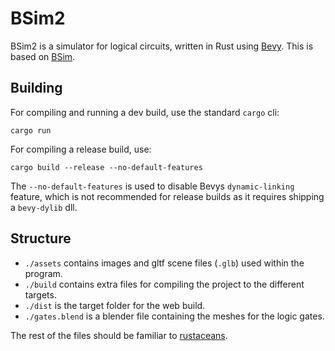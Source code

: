 # BSim2

BSim2 is a simulator for logical circuits, written in Rust using [Bevy](https://bevyengine.org/).
This is based on [BSim](https://github.com/bnjmn21/bsim).

## Building

For compiling and running a dev build, use the standard `cargo` cli:

```shell
cargo run
```

For compiling a release build, use:

```shell
cargo build --release --no-default-features
```

The `--no-default-features` is used to disable Bevys `dynamic-linking` feature,
which is not recommended for release builds as it requires shipping a `bevy-dylib` dll.

## Structure

- `./assets` contains images and gltf scene files (`.glb`) used within the program.
- `./build` contains extra files for compiling the project to the different targets.
- `./dist` is the target folder for the web build.
- `./gates.blend` is a blender file containing the meshes for the logic gates.

The rest of the files should be familiar to [rustaceans](https://www.rustacean.net/).

